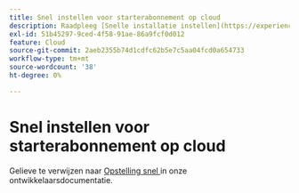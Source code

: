 ```yaml
---
title: Snel instellen voor starterabonnement op cloud
description: Raadpleeg [Snelle installatie instellen](https://experienceleague.adobe.com/en/docs/commerce-cloud-service/user-guide/cdn/setup-fastly/fastly-configuration) in de documentatie voor ontwikkelaars.
exl-id: 51b45297-9ced-4f58-91ae-86a9fcf0d012
feature: Cloud
source-git-commit: 2aeb2355b74d1cdfc62b5e7c5aa04fcd0a654733
workflow-type: tm+mt
source-wordcount: '38'
ht-degree: 0%

---
```


# Snel instellen voor starterabonnement op cloud

Gelieve te verwijzen naar [ Opstelling snel ](https://experienceleague.adobe.com/en/docs/commerce-cloud-service/user-guide/cdn/setup-fastly/fastly-configuration) in onze ontwikkelaarsdocumentatie.
